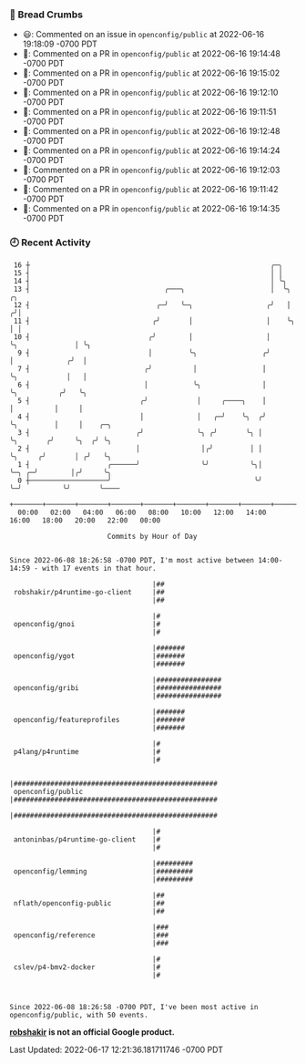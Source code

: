 ### 🍞 Bread Crumbs

 * 😃: Commented on an issue in `openconfig/public` at 2022-06-16 19:18:09 -0700 PDT
 * 💬: Commented on a PR in  `openconfig/public` at 2022-06-16 19:14:48 -0700 PDT
 * 💬: Commented on a PR in  `openconfig/public` at 2022-06-16 19:15:02 -0700 PDT
 * 💬: Commented on a PR in  `openconfig/public` at 2022-06-16 19:12:10 -0700 PDT
 * 💬: Commented on a PR in  `openconfig/public` at 2022-06-16 19:11:51 -0700 PDT
 * 💬: Commented on a PR in  `openconfig/public` at 2022-06-16 19:12:48 -0700 PDT
 * 💬: Commented on a PR in  `openconfig/public` at 2022-06-16 19:14:24 -0700 PDT
 * 💬: Commented on a PR in  `openconfig/public` at 2022-06-16 19:12:03 -0700 PDT
 * 💬: Commented on a PR in  `openconfig/public` at 2022-06-16 19:11:42 -0700 PDT
 * 💬: Commented on a PR in  `openconfig/public` at 2022-06-16 19:14:35 -0700 PDT

### 🕘 Recent Activity
```
 16 ┼                                                           ╭─╮
 15 ┤                                                           │ │
 14 ┤                                                           │ ╰╮
 13 ┤                                 ╭───╮                     │  ╰╮                 ╭╮
 12 ┤                               ╭─╯   ╰─╮                  ╭╯   │                ╭╯│
 11 ┤                              ╭╯       │                  │    ╰╮               │ │
 10 ┤                             ╭╯        │                  │     ╰╮              │ ╰╮
  9 ┤                             │         ╰╮                ╭╯      │             ╭╯  │
  7 ┤                            ╭╯          │                │       ╰╮            │   │
  6 ┤                            │           ╰╮               │        ╰╮          ╭╯   ╰╮
  5 ┤                           ╭╯            │     ╭────╮    │         │          │     │
  4 ┤                           │             │   ╭─╯    ╰╮  ╭╯         ╰╮         │     │    ╭─╮
  3 ┤                          ╭╯             ╰╮ ╭╯       ╰╮ │           ╰╮       ╭╯     ╰╮  ╭╯ ╰╮
  2 ┤                          │               │╭╯         │ │            ╰╮     ╭╯       │ ╭╯   ╰╮
  1 ┤                   ╭──────╯               ╰╯          ╰╮│             ╰─╮ ╭─╯        │╭╯     ╰╮
  0 ┼───────────────────╯                                   ╰╯               ╰─╯          ╰╯       ╰────
    +───────+───────+───────+───────+───────+───────+───────+───────+───────+───────+───────+───────+────
  00:00   02:00   04:00   06:00   08:00   10:00   12:00   14:00   16:00   18:00   20:00   22:00   00:00   

						Commits by Hour of Day


Since 2022-06-08 18:26:58 -0700 PDT, I'm most active between 14:00-14:59 - with 17 events in that hour.

```



```
                                   |##
 robshakir/p4runtime-go-client     |##
                                   |##

                                   |#
 openconfig/gnoi                   |#
                                   |#

                                   |#######
 openconfig/ygot                   |#######
                                   |#######

                                   |################
 openconfig/gribi                  |################
                                   |################

                                   |#######
 openconfig/featureprofiles        |#######
                                   |#######

                                   |#
 p4lang/p4runtime                  |#
                                   |#

                                   |##################################################
 openconfig/public                 |##################################################
                                   |##################################################

                                   |#
 antoninbas/p4runtime-go-client    |#
                                   |#

                                   |#########
 openconfig/lemming                |#########
                                   |#########

                                   |##
 nflath/openconfig-public          |##
                                   |##

                                   |###
 openconfig/reference              |###
                                   |###

                                   |#
 cslev/p4-bmv2-docker              |#
                                   |#



Since 2022-06-08 18:26:58 -0700 PDT, I've been most active in openconfig/public, with 50 events.

```
**[robshakir](mailto:robjs@google.com) is not an official Google product.**  


Last Updated: 2022-06-17 12:21:36.181711746 -0700 PDT
